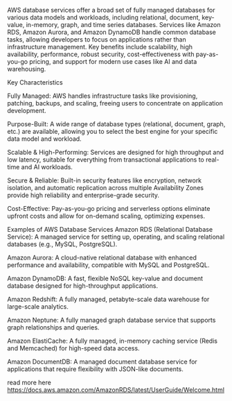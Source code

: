 AWS database services offer a broad set of fully managed databases for various data models and workloads, including relational, document, key-value, in-memory, graph, and time series databases. Services like Amazon RDS, Amazon Aurora, and Amazon DynamoDB handle common database tasks, allowing developers to focus on applications rather than infrastructure management. Key benefits include scalability, high availability, performance, robust security, cost-effectiveness with pay-as-you-go pricing, and support for modern use cases like AI and data warehousing.

Key Characteristics

Fully Managed:
AWS handles infrastructure tasks like provisioning, patching, backups, and scaling, freeing users to concentrate on application development. 

Purpose-Built:
A wide range of database types (relational, document, graph, etc.) are available, allowing you to select the best engine for your specific data model and workload.

Scalable & High-Performing:
Services are designed for high throughput and low latency, suitable for everything from transactional applications to real-time and AI workloads. 

Secure & Reliable:
Built-in security features like encryption, network isolation, and automatic replication across multiple Availability Zones provide high reliability and enterprise-grade security. 

Cost-Effective:
Pay-as-you-go pricing and serverless options eliminate upfront costs and allow for on-demand scaling, optimizing expenses.

Examples of AWS Database Services
Amazon RDS (Relational Database Service):
A managed service for setting up, operating, and scaling relational databases (e.g., MySQL, PostgreSQL). 

Amazon Aurora:
A cloud-native relational database with enhanced performance and availability, compatible with MySQL and PostgreSQL. 

Amazon DynamoDB:
A fast, flexible NoSQL key-value and document database designed for high-throughput applications. 

Amazon Redshift:
A fully managed, petabyte-scale data warehouse for large-scale analytics. 

Amazon Neptune:
A fully managed graph database service that supports graph relationships and queries. 

Amazon ElastiCache:
A fully managed, in-memory caching service (Redis and Memcached) for high-speed data access. 

Amazon DocumentDB:
A managed document database service for applications that require flexibility with JSON-like documents. 

read more here https://docs.aws.amazon.com/AmazonRDS/latest/UserGuide/Welcome.html
